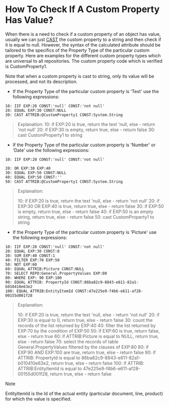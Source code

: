 # How To Check If A Custom Property Has Value?

When there is a need to check if a custom property of an object has value, usually we can just [CAST](https://enterpriseone.atlassian.net/wiki/spaces/techdoc/pages/40145742/CAST) the custom property to a string and then check if it is equal to null. However, the syntax of the calculated attribute should be tailored to the  specifics of the Property Type of the particular custom property. Here are examples for the different custom property types which are  universal to all repositories. The custom property code which is  verified is CustomProperty1.



Note that when a custom property is cast to string, only its value will be processed, and not its description.



- If the Property Type of the particular custom property is 'Text' use the following expressions:

```
10: IIF EXP:20 CONST:'null' CONST:'not null'
20: EQUAL EXP:30 CONST:NULL
30: CAST ATTRIB:@CustomProperty1 CONST:System.String
```



> Explanation:
> 10: if EXP:20 is true, return the text 'null, else - return 'not null'
> 20: if EXP:30 is empty, return true, else - return false
> 30: cast CustomProperty1 to string



- If the Property Type of the particular custom property is 'Number' or 'Date' use the following expressions:

```
10: IIF EXP:20 CONST:'null' CONST:'not null'

20: OR EXP:30 EXP:40
30: EQUAL EXP:50 CONST:NULL
40: EQUAL EXP:50 CONST:''
50: CAST ATTRIB:@CustomProperty1 CONST:System.String
```



> Explanation:
>
> 10: if EXP:20 is true, return the text 'null, else - return 'not null'
> 20: if EXP:30 OR EXP:40 is true, return true, else - return false
> 30: if EXP:50 is empty, return true, else - return false
> 40: if EXP:50 is an empty string, return true, else - return false
> 50: cast CustomProperty1 to string



- If the Property Type of the particular custom property is 'Picture' use the following expressions:

```
10: IIF EXP:20 CONST:'null' CONST:'not null'
20: EQUAL EXP:30 CONST:0
30: SUM EXP:40 CONST:1
40: FILTER EXP:70 EXP:50
50: NOT EXP:60            
60: EQUAL ATTRIB:Picture CONST:NULL
70: SELECT REPO:General.PropertyValues EXP:80
80: WHERE EXP: 90 EXP:100
90: EQUAL ATTRIB: PropertyId CONST:86ba82c9-8843-e611-82a1-b010410e63e2
100: EQUAL ATTRIB:EntityItemId CONST:47e225e9-f4b6-e611-af28-00155d001f28
```



> Explanation:
>
> 10: if EXP:20 is true, return the text 'null, else - return 'not null'
> 20: if EXP:30 is equal to 0, return true, else - return false
> 30: count the records of the list returned by EXP:40
> 40: filter the list returned by EXP:70 by the condition of EXP:50
> 50: if EXP:60 is true, return false, else - return true
> 60: if ATTRIB:Picture is equal to NULL, return true, else - return false
> 70: select the records of table General.PropertyValues filtered by the clauses of EXP:80
> 80: if EXP:90 AND EXP:100 are true, return true, else - return false
> 90: if ATTRIB: PropertyId is equal to 86ba82c9-8843-e611-82a1-b010410e63e2, return true, else - return false
> 100: if ATTRIB: ATTRIB:EntityItemId is equal to 47e225e9-f4b6-e611-af28-00155d001f28, return true, else - return false

> [!NOTE] 
> EntityItemId is the Id of the actual entity (particular document, line, product) for which the value is specified.

